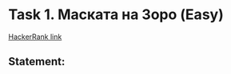 # Task 1. Маската на Зоро (Easy)

[HackerRank link](<https://www.hackerrank.com/contests/sda-hw-7/challenges/zoros-mask>)

## Statement:

<!-- TODO -->
